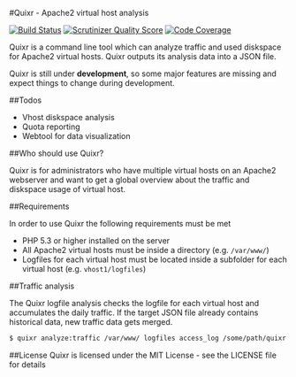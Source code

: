 #Quixr - Apache2 virtual host analysis

[![Build Status](https://travis-ci.org/derhansen/quixr.png?branch=develop)](https://travis-ci.org/derhansen/quixr)
[![Scrutinizer Quality Score](https://scrutinizer-ci.com/g/derhansen/quixr/badges/quality-score.png?s=11465c0dd3d311aee21755773ce8d6cdee6b6a6f)](https://scrutinizer-ci.com/g/derhansen/quixr/)
[![Code Coverage](https://scrutinizer-ci.com/g/derhansen/quixr/badges/coverage.png?s=25346efac4d6a7dd41a73e3745027229becdd797)](https://scrutinizer-ci.com/g/derhansen/quixr/)

Quixr is a command line tool which can analyze traffic and used diskspace for Apache2 virtual hosts. Quixr outputs its
analysis data into a JSON file.

Quixr is still under **development**, so some major features are missing and expect things to change during development.

##Todos

* Vhost diskspace analysis
* Quota reporting
* Webtool for data visualization

##Who should use Quixr?

Quixr is for administrators who have multiple virtual hosts on an Apache2 webserver and want to get a global overview
about the traffic and diskspace usage of virtual host.

##Requirements

In order to use Quixr the following requirements must be met

* PHP 5.3 or higher installed on the server
* All Apache2 virtual hosts must be inside a directory (e.g. `/var/www/`)
* Logfiles for each virtual host must be located inside a subfolder for each virtual host (e.g. `vhost1/logfiles`)

##Traffic analysis

The Quixr logfile analysis checks the logfile for each virtual host and accumulates the daily traffic. If the target
JSON file already contains historical data, new traffic data gets merged.

``` sh
$ quixr analyze:traffic /var/www/ logfiles access_log /some/path/quixr.json common
```

##License
Quixr is licensed under the MIT License - see the LICENSE file for details
